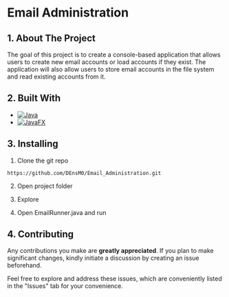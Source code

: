 # Email Administration

## 1. About The Project
The goal of this project is to create a console-based application that allows users to create new email accounts or load accounts if they exist.
The application will also allow users to store email accounts in the file system and read existing accounts from it.

## 2. Built With

* [![Java][Java.io]][Java-url]
* [![JavaFX][JavaFX.io]][JavaFX-url]

## 3. Installing

1. Clone the git repo

```
https://github.com/DEnsM0/Email_Administration.git
```

2. Open project folder

3. Explore

4. Open EmailRunner.java and run

## 4. Contributing

Any contributions you make are **greatly appreciated**. If you plan to make significant changes, kindly initiate a discussion by creating an issue beforehand.

Feel free to explore and address these issues, which are conveniently listed in the "Issues" tab for your convenience.


[Java.io]: https://img.shields.io/badge/Java-ED8B00?style=for-the-badge&logo=openjdk&logoColor=white
[Java-url]: https://www.java.com/en/
[JavaFX.io]: https://img.shields.io/badge/JavaFX-%233f95ea?style=for-the-badge
[JavaFX-url]: https://openjfx.io/
